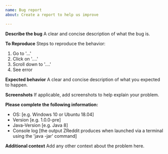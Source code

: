 ```yaml
---
name: Bug report
about: Create a report to help us improve

---
```


**Describe the bug**
A clear and concise description of what the bug is.

**To Reproduce**
Steps to reproduce the behavior:
1. Go to '...'
2. Click on '....'
3. Scroll down to '....'
4. See error

**Expected behavior**
A clear and concise description of what you expected to happen.

**Screenshots**
If applicable, add screenshots to help explain your problem.

**Please complete the following information:**
 - OS: [e.g. Windows 10 or Ubuntu 18.04]
 - Version [e.g. 1.0.0-pre]
 - Java-Version [e.g. Java 8]
 - Console log [the output ZReddit produces when launched via a terminal using the 'java -jar' command]


**Additional context**
Add any other context about the problem here.

